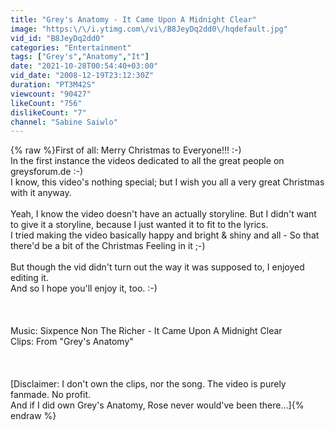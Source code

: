 ```yaml
---
title: "Grey's Anatomy - It Came Upon A Midnight Clear"
image: "https:\/\/i.ytimg.com\/vi\/B8JeyDq2dd0\/hqdefault.jpg"
vid_id: "B8JeyDq2dd0"
categories: "Entertainment"
tags: ["Grey's","Anatomy","It"]
date: "2021-10-28T00:54:40+03:00"
vid_date: "2008-12-19T23:12:30Z"
duration: "PT3M42S"
viewcount: "90427"
likeCount: "756"
dislikeCount: "7"
channel: "Sabine Saiwlo"
---
```

{% raw %}First of all: Merry Christmas to Everyone!!! :-)<br />In the first instance the videos dedicated to all the great people on greysforum.de :-)<br />I know, this video's nothing special; but I wish you all a very great Christmas with it anyway.<br /><br />Yeah, I know the video doesn't have an actually storyline. But I didn't want to give it a storyline, because I just wanted it to fit to the lyrics. <br />I tried making the video basically happy and bright &amp; shiny and all - So that there'd be a bit of the Christmas Feeling in it ;-)<br /><br />But though the vid didn't turn out the way it was supposed to, I enjoyed editing it.<br />And so I hope you'll enjoy it, too. :-)<br /><br /><br /><br />Music: Sixpence Non The Richer - It Came Upon A Midnight Clear<br />Clips: From &quot;Grey's Anatomy&quot;<br /><br /><br /><br />[Disclaimer: I don't own the clips, nor the song. The video is purely fanmade. No profit.<br />And if I did own Grey's Anatomy, Rose never would've been there...]{% endraw %}
